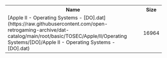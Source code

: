 <table>
<tr><th>Name</th><th>Size</th></tr>
<tr><td>
[Apple II - Operating Systems - [DO].dat](https://raw.githubusercontent.com/open-retrogaming-archive/dat-catalog/main/root/basic/TOSEC/Apple/II/Operating Systems/[DO]/Apple II - Operating Systems - [DO].dat)
</td><td>16964</td></tr>
</table>
